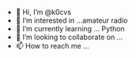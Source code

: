 - 👋 Hi, I’m @k0cvs
- 👀 I’m interested in ...amateur radio
- 🌱 I’m currently learning ... Python
- 💞️ I’m looking to collaborate on ...
- 📫 How to reach me ...

<!---
k0cvs/k0cvs is a ✨ special ✨ repository because its `README.md` (this file) appears on your GitHub profile.
You can click the Preview link to take a look at your changes.
--->
